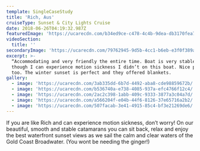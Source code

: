 ```yaml
---
template: SingleCaseStudy
title: 'Rich, Aus'
cruiseType: Sunset & City Lights Cruise
date: 2018-06-26T04:19:32.987Z
featuredImage: 'https://ucarecdn.com/b34ed9ce-c478-4c4b-9dea-db3170fea712/'
videoSection:
  title: ''
secondaryImage: 'https://ucarecdn.com/79762945-9d5b-4cc1-b6eb-e3f0f389a5e9/'
excerpt: >-
  “Accommodating and very friendly the entire time. Boat is very stable and even
  though I can experience motion sickness I didn’t on this boat. Nice photos
  too. The winter sunset is perfect and they offered blankets.  
gallery:
  - image: 'https://ucarecdn.com/3ab335dd-6b7d-4492-aba8-cde98859672b/'
  - image: 'https://ucarecdn.com/b536740a-e738-4085-937a-efc4766f12c4/'
  - image: 'https://ucarecdn.com/2ac2c398-1abb-409c-9333-3877a3c04a7d/'
  - image: 'https://ucarecdn.com/a566204f-e04b-44f6-8126-37e65716a2b2/'
  - image: 'https://ucarecdn.com/507facab-3e41-4915-85c4-bf3e21269de6/'
---
```

If you are like Rich and can experience motion sickness, don’t worry! On our beautiful, smooth and stable catamarans you can sit back, relax and enjoy the best waterfront sunset views as we sail the calm and clear waters of the Gold Coast Broadwater. (You wont be needing the ginger!)
